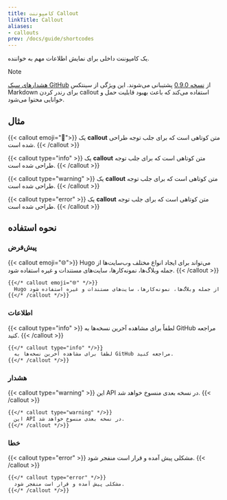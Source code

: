 ```yaml
---
title: کامپوننت Callout
linkTitle: Callout
aliases:
- callouts
prev: /docs/guide/shortcodes
---
```


یک کامپوننت داخلی برای نمایش اطلاعات مهم به خواننده.

<!--more-->

> [!NOTE]
> [هشدارهای سبک GitHub](../../markdown#alerts) از [نسخه 0.9.0](https://github.com/imfing/hextra/releases/tag/v0.9.0) پشتیبانی می‌شوند.
> این ویژگی از سینتکس Markdown برای رندر کردن callout استفاده می‌کند که باعث بهبود قابلیت حمل و خوانایی محتوا می‌شود.

## مثال

{{< callout emoji="👾">}}
  یک **callout** متن کوتاهی است که برای جلب توجه طراحی شده است.
{{< /callout >}}

{{< callout type="info" >}}
  یک **callout** متن کوتاهی است که برای جلب توجه طراحی شده است.
{{< /callout >}}

{{< callout type="warning" >}}
  یک **callout** متن کوتاهی است که برای جلب توجه طراحی شده است.
{{< /callout >}}

{{< callout type="error" >}}
  یک **callout** متن کوتاهی است که برای جلب توجه طراحی شده است.
{{< /callout >}}

## نحوه استفاده

### پیش‌فرض

{{< callout emoji="🌐">}}
  Hugo می‌تواند برای ایجاد انواع مختلف وب‌سایت‌ها از جمله وبلاگ‌ها، نمونه‌کارها، سایت‌های مستندات و غیره استفاده شود.
{{< /callout >}}

```markdown
{{</* callout emoji="🌐" */>}}
  Hugo می‌تواند برای ایجاد انواع مختلف وب‌سایت‌ها از جمله وبلاگ‌ها، نمونه‌کارها، سایت‌های مستندات و غیره استفاده شود.
{{</* /callout */>}}
```

### اطلاعات

{{< callout type="info" >}}
  لطفاً برای مشاهده آخرین نسخه‌ها به GitHub مراجعه کنید.
{{< /callout >}}

```markdown
{{</* callout type="info" */>}}
  لطفاً برای مشاهده آخرین نسخه‌ها به GitHub مراجعه کنید.
{{</* /callout */>}}
```

### هشدار

{{< callout type="warning" >}}
  این API در نسخه بعدی منسوخ خواهد شد.
{{< /callout >}}

```markdown
{{</* callout type="warning" */>}}
  این API در نسخه بعدی منسوخ خواهد شد.
{{</* /callout */>}}
```

### خطا

{{< callout type="error" >}}
  مشکلی پیش آمده و قرار است منفجر شود.
{{< /callout >}}

```markdown
{{</* callout type="error" */>}}
  مشکلی پیش آمده و قرار است منفجر شود.
{{</* /callout */>}}
```